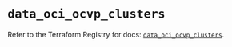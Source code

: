 # `data_oci_ocvp_clusters`

Refer to the Terraform Registry for docs: [`data_oci_ocvp_clusters`](https://registry.terraform.io/providers/oracle/oci/7.19.0/docs/data-sources/ocvp_clusters).
